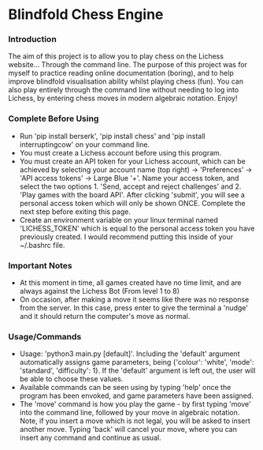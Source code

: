 # Blindfold Chess Engine

### Introduction

The aim of this project is to allow you to play chess on the Lichess website... Through the command line. The purpose of this project was for myself to practice reading online documentation (boring), and to help improve blindfold visualisation ability whilst playing chess (fun). You can also play entirely through the command line without needing to log into Lichess, by entering chess moves in modern algebraic notation. Enjoy!

### Complete Before Using

- Run 'pip install berserk', 'pip install chess' and 'pip install interruptingcow' on your command line.
- You must create a Lichess account before using this program.
- You must create an API token for your Lichess account, which can be achieved by selecting your account name (top right) -> 'Preferences' -> 'API access tokens' -> Large Blue '+'. Name your access token, and select the two options 1. 'Send, accept and reject challenges' and 2. 'Play games with the board API'. After clicking 'submit', you will see a personal access token which will only be shown ONCE. Complete the next step before exiting this page.
- Create an environment variable on your linux terminal named 'LICHESS_TOKEN' which is equal to the personal access token you have previously created. I would recommend putting this inside of your ~/.bashrc file.

### Important Notes

- At this moment in time, all games created have no time limit, and are always against the Lichess Bot (From level 1 to 8)
- On occasion, after making a move it seems like there was no response from the server. In this case, press enter to give the terminal a 'nudge' and it should return the computer's move as normal.

### Usage/Commands

- Usage: 'python3 main.py [default]'. Including the 'default' argument automatically assigns game parameters, being {'colour': 'white', 'mode': 'standard', 'difficulty': 1}. If the 'default' argument is left out, the user will be able to choose these values.
- Available commands can be seen using by typing 'help' once the program has been envoked, and game parameters have been assigned.
- The 'move' command is how you play the game - by first typing 'move' into the command line, followed by your move in algebraic notation. Note, if you insert a move which is not legal, you will be asked to insert another move. Typing 'back' will cancel your move, where you can insert any command and continue as usual.
